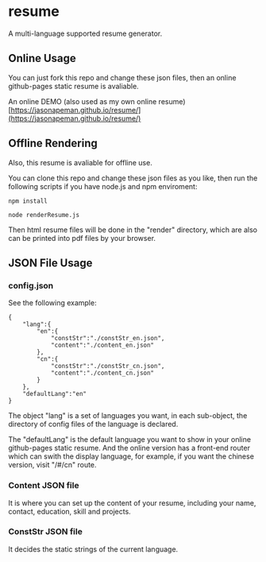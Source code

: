 # resume

A multi-language supported resume generator. 

## Online Usage

You can just fork this repo and change these json files, then an online github-pages static resume is avaliable.

An online DEMO (also used as my own online resume) [https://jasonapeman.github.io/resume/](https://jasonapeman.github.io/resume/)

## Offline Rendering

Also, this resume is avaliable for offline use.

You can clone this repo and change these json files as you like, then run the following scripts if you have node.js and npm enviroment:

    npm install

    node renderResume.js

Then html resume files will be done in the "render" directory, which are also can be printed into pdf files by your browser.

## JSON File Usage

### config.json

See the following example:

    {
        "lang":{
            "en":{
                "constStr":"./constStr_en.json",
                "content":"./content_en.json"
            },
            "cn":{
                "constStr":"./constStr_cn.json",
                "content":"./content_cn.json"
            }
        },
        "defaultLang":"en"
    }

The object "lang" is a set of languages you want, in each sub-object, the directory of config files of the language is declared.

The "defaultLang" is the default language you want to show in your online github-pages static resume. And the online version has a front-end router which can swith the display language, for example, if you want the chinese version, visit "/#/cn" route.

### Content JSON file

It is where you can set up the content of your resume, including your name, contact, education, skill and projects.

### ConstStr JSON file

It decides the static strings of the current language.